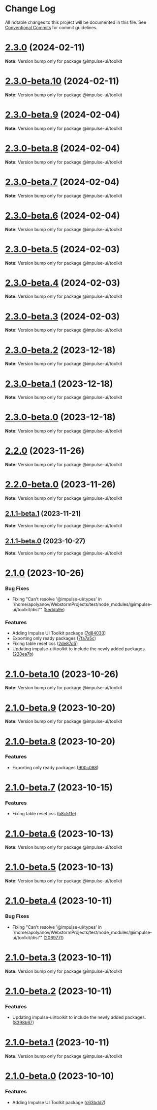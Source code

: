 # Change Log

All notable changes to this project will be documented in this file.
See [Conventional Commits](https://conventionalcommits.org) for commit guidelines.

# [2.3.0](https://github.com/apolyanov/impulse-ui/compare/v2.2.0...v2.3.0) (2024-02-11)

**Note:** Version bump only for package @impulse-ui/toolkit





# [2.3.0-beta.10](https://github.com/apolyanov/impulse-ui/compare/v2.3.0-beta.9...v2.3.0-beta.10) (2024-02-11)

**Note:** Version bump only for package @impulse-ui/toolkit





# [2.3.0-beta.9](https://github.com/apolyanov/impulse-ui/compare/v2.3.0-beta.8...v2.3.0-beta.9) (2024-02-04)

**Note:** Version bump only for package @impulse-ui/toolkit





# [2.3.0-beta.8](https://github.com/apolyanov/impulse-ui/compare/v2.3.0-beta.7...v2.3.0-beta.8) (2024-02-04)

**Note:** Version bump only for package @impulse-ui/toolkit





# [2.3.0-beta.7](https://github.com/apolyanov/impulse-ui/compare/v2.3.0-beta.6...v2.3.0-beta.7) (2024-02-04)

**Note:** Version bump only for package @impulse-ui/toolkit





# [2.3.0-beta.6](https://github.com/apolyanov/impulse-ui/compare/v2.3.0-beta.5...v2.3.0-beta.6) (2024-02-04)

**Note:** Version bump only for package @impulse-ui/toolkit





# [2.3.0-beta.5](https://github.com/apolyanov/impulse-ui/compare/v2.3.0-beta.4...v2.3.0-beta.5) (2024-02-03)

**Note:** Version bump only for package @impulse-ui/toolkit





# [2.3.0-beta.4](https://github.com/apolyanov/impulse-ui/compare/v2.3.0-beta.3...v2.3.0-beta.4) (2024-02-03)

**Note:** Version bump only for package @impulse-ui/toolkit





# [2.3.0-beta.3](https://github.com/apolyanov/impulse-ui/compare/v2.3.0-beta.2...v2.3.0-beta.3) (2024-02-03)

**Note:** Version bump only for package @impulse-ui/toolkit





# [2.3.0-beta.2](https://github.com/apolyanov/impulse-ui/compare/v2.3.0-beta.1...v2.3.0-beta.2) (2023-12-18)

**Note:** Version bump only for package @impulse-ui/toolkit





# [2.3.0-beta.1](https://github.com/apolyanov/impulse-ui/compare/v2.3.0-beta.0...v2.3.0-beta.1) (2023-12-18)

**Note:** Version bump only for package @impulse-ui/toolkit





# [2.3.0-beta.0](https://github.com/apolyanov/impulse-ui/compare/v2.2.0...v2.3.0-beta.0) (2023-12-18)

**Note:** Version bump only for package @impulse-ui/toolkit





# [2.2.0](https://github.com/apolyanov/impulse-ui/compare/v2.1.0...v2.2.0) (2023-11-26)

**Note:** Version bump only for package @impulse-ui/toolkit





# [2.2.0-beta.0](https://github.com/apolyanov/impulse-ui/compare/v2.1.1-beta.1...v2.2.0-beta.0) (2023-11-26)

**Note:** Version bump only for package @impulse-ui/toolkit





## [2.1.1-beta.1](https://github.com/apolyanov/impulse-ui/compare/v2.1.1-beta.0...v2.1.1-beta.1) (2023-11-21)

**Note:** Version bump only for package @impulse-ui/toolkit





## [2.1.1-beta.0](https://github.com/apolyanov/impulse-ui/compare/v2.1.0...v2.1.1-beta.0) (2023-10-27)

**Note:** Version bump only for package @impulse-ui/toolkit





# [2.1.0](https://github.com/apolyanov/impulse-ui/compare/v2.0.6...v2.1.0) (2023-10-26)


### Bug Fixes

* Fixing "Can't resolve '@impulse-ui/types' in '/home/apolyanov/WebstormProjects/test/node_modules/@impulse-ui/toolkit/dist'" ([5eddb9e](https://github.com/apolyanov/impulse-ui/commit/5eddb9e68206ba07459189816621df14ba8ef284))


### Features

* Adding Impulse UI Toolkit package ([7d84033](https://github.com/apolyanov/impulse-ui/commit/7d840330992033e6c905517a0fb69b56340351da))
* Exporting only ready packages ([7fa7a5c](https://github.com/apolyanov/impulse-ui/commit/7fa7a5cbdb38f0e0618b76aee6fe2c0a9a004385))
* Fixing table reset css ([2de87d5](https://github.com/apolyanov/impulse-ui/commit/2de87d5689ac6eda3ddd5cb744c4d613cb210ff4))
* Updating impulse-ui/toolkit to include the newly added packages. ([228ea7b](https://github.com/apolyanov/impulse-ui/commit/228ea7b5d8bec9e0f00e3f0e0eb9a902d92a19ec))





# [2.1.0-beta.10](https://github.com/apolyanov/impulse-ui/compare/v2.1.0-beta.9...v2.1.0-beta.10) (2023-10-26)

**Note:** Version bump only for package @impulse-ui/toolkit





# [2.1.0-beta.9](https://github.com/apolyanov/impulse-ui/compare/v2.1.0-beta.8...v2.1.0-beta.9) (2023-10-20)

**Note:** Version bump only for package @impulse-ui/toolkit





# [2.1.0-beta.8](https://github.com/apolyanov/impulse-ui/compare/v2.1.0-beta.7...v2.1.0-beta.8) (2023-10-20)


### Features

* Exporting only ready packages ([900c088](https://github.com/apolyanov/impulse-ui/commit/900c088ae0d3489ac2819f2764291d9bb6615d4b))





# [2.1.0-beta.7](https://github.com/apolyanov/impulse-ui/compare/v2.1.0-beta.6...v2.1.0-beta.7) (2023-10-15)


### Features

* Fixing table reset css ([b8c511e](https://github.com/apolyanov/impulse-ui/commit/b8c511ede979aa1408fd25551aa74a8592ee2540))





# [2.1.0-beta.6](https://github.com/apolyanov/impulse-ui/compare/v2.1.0-beta.5...v2.1.0-beta.6) (2023-10-13)

**Note:** Version bump only for package @impulse-ui/toolkit





# [2.1.0-beta.5](https://github.com/apolyanov/impulse-ui/compare/v2.1.0-beta.4...v2.1.0-beta.5) (2023-10-13)

**Note:** Version bump only for package @impulse-ui/toolkit





# [2.1.0-beta.4](https://github.com/apolyanov/impulse-ui/compare/v2.1.0-beta.3...v2.1.0-beta.4) (2023-10-11)


### Bug Fixes

* Fixing "Can't resolve '@impulse-ui/types' in '/home/apolyanov/WebstormProjects/test/node_modules/@impulse-ui/toolkit/dist'" ([206977f](https://github.com/apolyanov/impulse-ui/commit/206977f54ee5526bd2de69ab8085ea974b11b898))





# [2.1.0-beta.3](https://github.com/apolyanov/impulse-ui/compare/v2.1.0-beta.2...v2.1.0-beta.3) (2023-10-11)

**Note:** Version bump only for package @impulse-ui/toolkit





# [2.1.0-beta.2](https://github.com/apolyanov/impulse-ui/compare/v2.1.0-beta.1...v2.1.0-beta.2) (2023-10-11)


### Features

* Updating impulse-ui/toolkit to include the newly added packages. ([8398b67](https://github.com/apolyanov/impulse-ui/commit/8398b6778289efeff1cf658b88595e736ecadad9))





# [2.1.0-beta.1](https://github.com/apolyanov/impulse-ui/compare/v2.1.0-beta.0...v2.1.0-beta.1) (2023-10-11)

**Note:** Version bump only for package @impulse-ui/toolkit





# [2.1.0-beta.0](https://github.com/apolyanov/impulse-ui/compare/v2.0.7-beta.0...v2.1.0-beta.0) (2023-10-10)

### Features

- Adding Impulse UI Toolkit package ([c63bdd7](https://github.com/apolyanov/impulse-ui/commit/c63bdd7dbfdbdd74e633cd6a49783036e8d69d3f))

